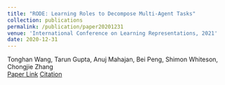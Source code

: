 ```yaml
---
title: "RODE: Learning Roles to Decompose Multi-Agent Tasks"
collection: publications
permalink: /publication/paper20201231
venue: 'International Conference on Learning Representations, 2021'
date: 2020-12-31
---
```

Tonghan Wang, Tarun Gupta, Anuj Mahajan, Bei Peng, Shimon Whiteson, Chongjie Zhang\
[Paper Link](http://anuj-mahajan.github.io/files/rode.pdf)    [Citation](/bibtex/paper7.html)
